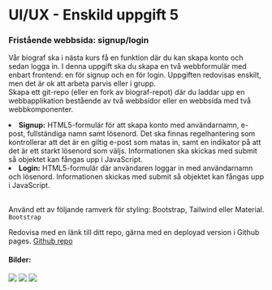 # UI/UX - Enskild uppgift 5
### Fristående webbsida: signup/login


Vår biograf ska i nästa kurs få en funktion där du kan skapa konto och sedan logga in.
I denna uppgift ska du skapa en två webbformulär med enbart frontend: en för signup och en för login. Uppgiften redovisas enskilt, men det är ok att arbeta parvis eller i grupp.
<br>
Skapa ett git-repo (eller en fork av biograf-repot) där du laddar upp en webbapplikation bestående av två webbsidor eller en webbsida med två webbkomponenter.
<li>
<b>Signup:</b> HTML5-formulär för att skapa konto med användarnamn, e-post, fullständiga namn samt lösenord.  Det ska finnas regelhantering som kontrollerar att det är en giltig e-post som matas in, samt en indikator på att det är ett starkt lösenord som väljs. Informationen ska skickas med submit så objektet kan fångas upp i JavaScript.
</li>

<li>
<b>Login:</b> HTML5-formulär där användaren loggar in med användarnamn och lösenord. Informationen skickas med submit så objektet kan fångas upp i JavaScript.
</li>
<br>

Använd ett av följande ramverk för styling: Bootstrap, Tailwind eller Material.
`Bootstrap`

Redovisa med en länk till ditt repo, gärna med en deployad version i Github pages.
<a href="https://github.com/MrFabri/UI-UX-Enskild-uppgift-5">Github repo</a>

#### Bilder:
<img src="https://cdn.discordapp.com/attachments/557975354082590741/1083344368762634310/image.png">
<img src="https://cdn.discordapp.com/attachments/557975354082590741/1083344899203678248/image.png">
<img src="https://cdn.discordapp.com/attachments/557975354082590741/1083344613189877901/image.png">
